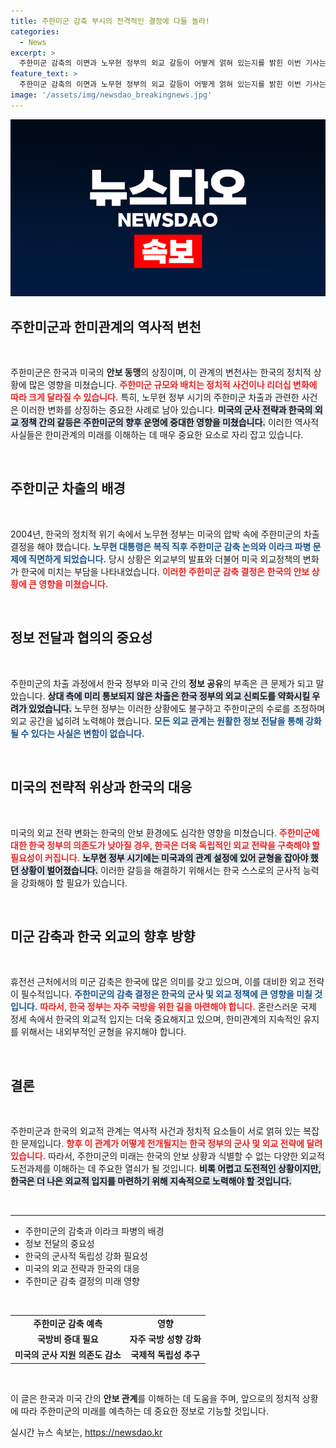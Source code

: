 ```yaml
---
title: 주한미군 감축 부시의 전격적인 결정에 다들 놀라!
categories:
  - News
excerpt: >
  주한미군 감축의 이면과 노무현 정부의 외교 갈등이 어떻게 얽혀 있는지를 밝힌 이번 기사는, 향후 미 대선 결과에 따라 한미 관계의 운명이 달라질 수 있음을 경고합니다. 클릭하여 놀라운 과거와 현재의 연결고리를 확인하세요!
feature_text: >
  주한미군 감축의 이면과 노무현 정부의 외교 갈등이 어떻게 얽혀 있는지를 밝힌 이번 기사는, 향후 미 대선 결과에 따라 한미 관계의 운명이 달라질 수 있음을 경고합니다. 클릭하여 놀라운 과거와 현재의 연결고리를 확인하세요!
image: '/assets/img/newsdao_breakingnews.jpg'
---
```


<p><img src="/assets/img/newsdao_breakingnews.jpg" alt="flaretime 속보" /></p>

<h2 data-ke-size="size26">주한미군과 한미관계의 역사적 변천</h2>

<p data-ke-size="size16">&nbsp;</p>

<p>주한미군은 한국과 미국의 <b>안보 동맹</b>의 상징이며, 이 관계의 변천사는 한국의 정치적 상황에 많은 영향을 미쳤습니다. <b><span style="color: #ee2323;">주한미군 규모와 배치는 정치적 사건이나 리더십 변화에 따라 크게 달라질 수 있습니다.</span></b> 특히, 노무현 정부 시기의 주한미군 차출과 관련한 사건은 이러한 변화를 상징하는 중요한 사례로 남아 있습니다. <b><span style="background-color: #21538527;">미국의 군사 전략과 한국의 외교 정책 간의 갈등은 주한미군의 향후 운명에 중대한 영향을 미쳤습니다.</span></b> 이러한 역사적 사실들은 한미관계의 미래를 이해하는 데 매우 중요한 요소로 자리 잡고 있습니다.</p>

<p data-ke-size="size16">&nbsp;</p>

<h2 data-ke-size="size26">주한미군 차출의 배경</h2>

<p data-ke-size="size16">&nbsp;</p>

<p>2004년, 한국의 정치적 위기 속에서 노무현 정부는 미국의 압박 속에 주한미군의 차출 결정을 해야 했습니다. <b><span style="color: #1a5490;">노무현 대통령은 복직 직후 주한미군 감축 논의와 이라크 파병 문제에 직면하게 되었습니다.</span></b> 당시 상황은 외교부의 발표와 더불어 미국 외교정책의 변화가 한국에 미치는 부담을 나타내었습니다. <b><span style="color: #ee2323;">이러한 주한미군 감축 결정은 한국의 안보 상황에 큰 영향을 미쳤습니다.</span></b></p>

<p data-ke-size="size16">&nbsp;</p>

<h2 data-ke-size="size26">정보 전달과 협의의 중요성</h2>

<p data-ke-size="size16">&nbsp;</p>

<p>주한미군의 차출 과정에서 한국 정부와 미국 간의 <b>정보 공유</b>의 부족은 큰 문제가 되고 말았습니다. <b><span style="background-color: #21538527;">상대 측에 미리 통보되지 않은 차출은 한국 정부의 외교 신뢰도를 약화시킬 우려가 있었습니다.</span></b> 노무현 정부는 이러한 상황에도 불구하고 주한미군의 수로를 조정하며 외교 공간을 넓히려 노력해야 했습니다. <b><span style="color: #1a5490;">모든 외교 관계는 원활한 정보 전달을 통해 강화될 수 있다는 사실은 변함이 없습니다.</span></b></p>

<p data-ke-size="size16">&nbsp;</p>

<h2 data-ke-size="size26">미국의 전략적 위상과 한국의 대응</h2>

<p data-ke-size="size16">&nbsp;</p>

<p>미국의 외교 전략 변화는 한국의 안보 환경에도 심각한 영향을 미쳤습니다. <b><span style="color: #ee2323;">주한미군에 대한 한국 정부의 의존도가 낮아질 경우, 한국은 더욱 독립적인 외교 전략을 구축해야 할 필요성이 커집니다.</span></b> <b><span style="background-color: #21538527;">노무현 정부 시기에는 미국과의 관계 설정에 있어 균형을 잡아야 했던 상황이 벌어졌습니다.</span></b> 이러한 갈등을 해결하기 위해서는 한국 스스로의 군사적 능력을 강화해야 할 필요가 있습니다.</p>

<p data-ke-size="size16">&nbsp;</p>

<h2 data-ke-size="size26">미군 감축과 한국 외교의 향후 방향</h2>

<p data-ke-size="size16">&nbsp;</p>

<p>휴전선 근처에서의 미군 감축은 한국에 많은 의미를 갖고 있으며, 이를 대비한 외교 전략이 필수적입니다. <b><span style="color: #1a5490;">주한미군의 감축 결정은 한국의 군사 및 외교 정책에 큰 영향을 미칠 것입니다.</span></b> <b><span style="color: #ee2323;">따라서, 한국 정부는 자주 국방을 위한 길을 마련해야 합니다.</span></b> 혼란스러운 국제 정세 속에서 한국의 외교적 입지는 더욱 중요해지고 있으며, 한미관계의 지속적인 유지를 위해서는 내외부적인 균형을 유지해야 합니다.</p>

<p data-ke-size="size16">&nbsp;</p> 

<h2 data-ke-size="size26">결론</h2>

<p data-ke-size="size16">&nbsp;</p>

<p>주한미군과 한국의 외교적 관계는 역사적 사건과 정치적 요소들이 서로 얽혀 있는 복잡한 문제입니다. <b><span style="color: #ee2323;">향후 이 관계가 어떻게 전개될지는 한국 정부의 군사 및 외교 전략에 달려 있습니다.</span></b> 따라서, 주한미군의 미래는 한국의 안보 상황과 식별할 수 없는 다양한 외교적 도전과제를 이해하는 데 주요한 열쇠가 될 것입니다. <b><span style="background-color: #21538527;">비록 어렵고 도전적인 상황이지만, 한국은 더 나은 외교적 입지를 마련하기 위해 지속적으로 노력해야 할 것입니다.</span></b></p>

<p data-ke-size="size16">&nbsp;</p> 

<hr />

<ul>
  <li>주한미군의 감축과 이라크 파병의 배경</li>
  <li>정보 전달의 중요성</li>
  <li>한국의 군사적 독립성 강화 필요성</li>
  <li>미국의 외교 전략과 한국의 대응</li>
  <li>주한미군 감축 결정의 미래 영향</li>
</ul>

<p data-ke-size="size16">&nbsp;</p> 

<table style="width: 100%;">
  <tr>
    <td style="text-align: center; height: 17px;"><b>주한미군 감축 예측</b></td>
    <td style="text-align: center; height: 17px;"><b>영향</b></td>
  </tr>
  <tr>
    <td style="text-align: center; height: 17px;"><b>국방비 증대 필요</b></td>
    <td style="text-align: center; height: 17px;"><b>자주 국방 성향 강화</b></td>
  </tr>
  <tr>
    <td style="text-align: center; height: 17px;"><b>미국의 군사 지원 의존도 감소</b></td>
    <td style="text-align: center; height: 17px;"><b>국제적 독립성 추구</b></td>
  </tr>
</table>

<p data-ke-size="size16">&nbsp;</p> 

<p>이 글은 한국과 미국 간의 <b>안보 관계</b>를 이해하는 데 도움을 주며, 앞으로의 정치적 상황에 따라 주한미군의 미래를 예측하는 데 중요한 정보로 기능할 것입니다.</p>
실시간 뉴스 속보는, <a href="https://newsdao.kr" rel="dofollow">https://newsdao.kr</a>



